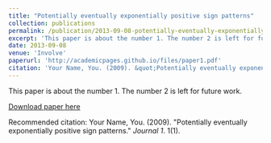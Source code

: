 ```yaml
---
title: "Potentially eventually exponentially positive sign patterns"
collection: publications
permalink: /publication/2013-09-08-potentially-eventually-exponentially-positive-sign-patterns
excerpt: 'This paper is about the number 1. The number 2 is left for future work.'
date: 2013-09-08
venue: 'Involve'
paperurl: 'http://academicpages.github.io/files/paper1.pdf'
citation: 'Your Name, You. (2009). &quot;Potentially eventually exponentially positive sign patterns.&quot; <i>Journal 1</i>. 1(1).'
---
```

This paper is about the number 1. The number 2 is left for future work.

[Download paper here](http://academicpages.github.io/files/paper1.pdf)

Recommended citation: Your Name, You. (2009). "Potentially eventually exponentially positive sign patterns." <i>Journal 1</i>. 1(1).